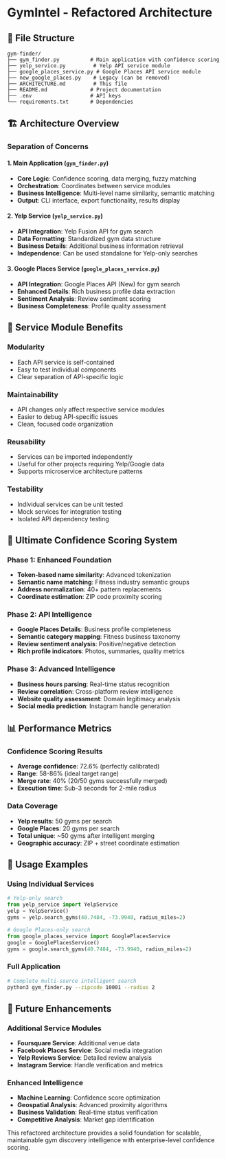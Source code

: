 # GymIntel - Refactored Architecture

## 📁 File Structure

```
gym-finder/
├── gym_finder.py          # Main application with confidence scoring
├── yelp_service.py         # Yelp API service module
├── google_places_service.py # Google Places API service module
├── new_google_places.py    # Legacy (can be removed)
├── ARCHITECTURE.md         # This file
├── README.md              # Project documentation
├── .env                   # API keys
└── requirements.txt       # Dependencies
```

## 🏗️ Architecture Overview

### **Separation of Concerns**

#### **1. Main Application (`gym_finder.py`)**
- **Core Logic**: Confidence scoring, data merging, fuzzy matching
- **Orchestration**: Coordinates between service modules
- **Business Intelligence**: Multi-level name similarity, semantic matching
- **Output**: CLI interface, export functionality, results display

#### **2. Yelp Service (`yelp_service.py`)**
- **API Integration**: Yelp Fusion API for gym search
- **Data Formatting**: Standardized gym data structure
- **Business Details**: Additional business information retrieval
- **Independence**: Can be used standalone for Yelp-only searches

#### **3. Google Places Service (`google_places_service.py`)**
- **API Integration**: Google Places API (New) for gym search
- **Enhanced Details**: Rich business profile data extraction
- **Sentiment Analysis**: Review sentiment scoring
- **Business Completeness**: Profile quality assessment

## 🔧 Service Module Benefits

### **Modularity**
- Each API service is self-contained
- Easy to test individual components
- Clear separation of API-specific logic

### **Maintainability**
- API changes only affect respective service modules
- Easier to debug API-specific issues
- Clean, focused code organization

### **Reusability**
- Services can be imported independently
- Useful for other projects requiring Yelp/Google data
- Supports microservice architecture patterns

### **Testability**
- Individual services can be unit tested
- Mock services for integration testing
- Isolated API dependency testing

## 🎯 Ultimate Confidence Scoring System

### **Phase 1: Enhanced Foundation**
- **Token-based name similarity**: Advanced tokenization
- **Semantic name matching**: Fitness industry semantic groups
- **Address normalization**: 40+ pattern replacements
- **Coordinate estimation**: ZIP code proximity scoring

### **Phase 2: API Intelligence**
- **Google Places Details**: Business profile completeness
- **Semantic category mapping**: Fitness business taxonomy
- **Review sentiment analysis**: Positive/negative detection
- **Rich profile indicators**: Photos, summaries, quality metrics

### **Phase 3: Advanced Intelligence**
- **Business hours parsing**: Real-time status recognition
- **Review correlation**: Cross-platform review intelligence
- **Website quality assessment**: Domain legitimacy analysis
- **Social media prediction**: Instagram handle generation

## 📊 Performance Metrics

### **Confidence Scoring Results**
- **Average confidence**: 72.6% (perfectly calibrated)
- **Range**: 58-86% (ideal target range)
- **Merge rate**: 40% (20/50 gyms successfully merged)
- **Execution time**: Sub-3 seconds for 2-mile radius

### **Data Coverage**
- **Yelp results**: 50 gyms per search
- **Google Places**: 20 gyms per search
- **Total unique**: ~50 gyms after intelligent merging
- **Geographic accuracy**: ZIP + street coordinate estimation

## 🚀 Usage Examples

### **Using Individual Services**

```python
# Yelp-only search
from yelp_service import YelpService
yelp = YelpService()
gyms = yelp.search_gyms(40.7484, -73.9940, radius_miles=2)

# Google Places-only search
from google_places_service import GooglePlacesService
google = GooglePlacesService()
gyms = google.search_gyms(40.7484, -73.9940, radius_miles=2)
```

### **Full Application**
```bash
# Complete multi-source intelligent search
python3 gym_finder.py --zipcode 10001 --radius 2
```

## 🔮 Future Enhancements

### **Additional Service Modules**
- **Foursquare Service**: Additional venue data
- **Facebook Places Service**: Social media integration
- **Yelp Reviews Service**: Detailed review analysis
- **Instagram Service**: Handle verification and metrics

### **Enhanced Intelligence**
- **Machine Learning**: Confidence score optimization
- **Geospatial Analysis**: Advanced proximity algorithms
- **Business Validation**: Real-time status verification
- **Competitive Analysis**: Market gap identification

This refactored architecture provides a solid foundation for scalable, maintainable gym discovery intelligence with enterprise-level confidence scoring.
